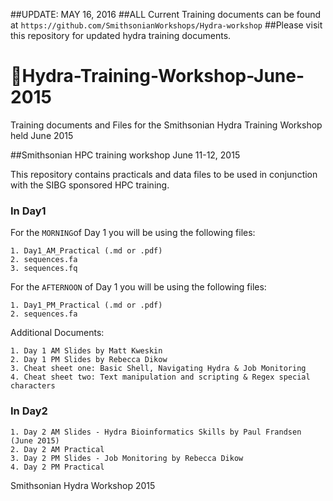 ##UPDATE: MAY 16, 2016
##ALL Current Training documents can be found at `https://github.com/SmithsonianWorkshops/Hydra-workshop`
##Please visit this repository for updated hydra training documents. 

# 🌻Hydra-Training-Workshop-June-2015
Training documents and Files for the Smithsonian Hydra Training Workshop held June 2015

##Smithsonian HPC training workshop June 11-12, 2015

This repository contains practicals and data files to be used in conjunction with the SIBG sponsored HPC training.

### In Day1 
For the `MORNING`of Day 1 you will be using the following files:

	1. Day1_AM_Practical (.md or .pdf)
	2. sequences.fa
	3. sequences.fq


For the `AFTERNOON` of Day 1 you will be using the following files:

	1. Day1_PM_Practical (.md or .pdf)
	2. sequences.fa

	
Additional Documents:

	1. Day 1 AM Slides by Matt Kweskin
	2. Day 1 PM Slides by Rebecca Dikow
	3. Cheat sheet one: Basic Shell, Navigating Hydra & Job Monitoring
	4. Cheat sheet two: Text manipulation and scripting & Regex special characters

### In Day2

	1. Day 2 AM Slides - Hydra Bioinformatics Skills by Paul Frandsen (June 2015)
	2. Day 2 AM Practical 
	3. Day 2 PM Slides - Job Monitoring by Rebecca Dikow
	4. Day 2 PM Practical
	
Smithsonian Hydra Workshop 2015

